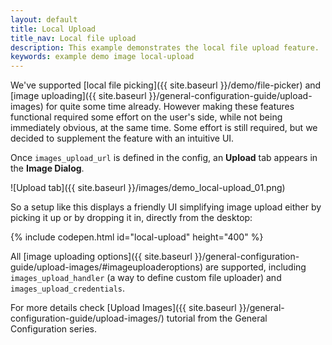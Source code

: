 ```yaml
---
layout: default
title: Local Upload
title_nav: Local file upload
description: This example demonstrates the local file upload feature.
keywords: example demo image local-upload
---
```


We've supported [local file picking]({{ site.baseurl }}/demo/file-picker) and [image uploading]({{ site.baseurl }}/general-configuration-guide/upload-images) for quite some time already. However making these features functional required some effort on the user's side, while not being immediately obvious, at the same time. Some effort is still required, but we decided to supplement the feature with an intuitive UI.

Once `images_upload_url` is defined in the config, an **Upload** tab appears in the **Image Dialog**. 

![Upload tab]({{ site.baseurl }}/images/demo_local-upload_01.png)

So a setup like this displays a friendly UI simplifying image upload either by picking it up or by dropping it in, directly from the desktop:

{% include codepen.html id="local-upload" height="400" %}

All [image uploading options]({{ site.baseurl }}/general-configuration-guide/upload-images/#imageuploaderoptions) are supported, including `images_upload_handler` (a way to define custom file uploader) and `images_upload_credentials`.

For more details check [Upload Images]({{ site.baseurl }}/general-configuration-guide/upload-images/) tutorial from the General Configuration series.
